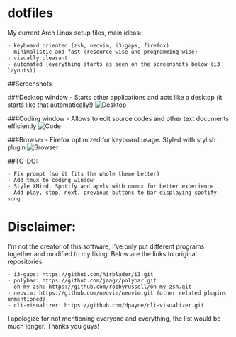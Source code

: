 dotfiles
=========

My current Arch Linux setup files, main ideas:

	- keyboard oriented (zsh, neovim, i3-gaps, firefox)
	- minimalistic and fast (resource-wise and programming-wise)
	- visually pleasant
	- automated (everything starts as seen on the screenshots below (i3 layouts))

##Screenshots

###Desktop window
	- Starts other applications and acts like a desktop (it starts like that automatically!)
![Desktop](https://github.com/vyzyv/dotfiles/raw/master/screenshots/main.png?raw=true "Desktop")

###Coding window
	- Allows to edit source codes and other text documents efficiently
![Code](https://github.com/vyzyv/dotfiles/raw/master/screenshots/code.png?raw=true "Code")

###Browser
	- Firefox optimized for keyboard usage. Styled with stylish plugin
![Browser](https://github.com/vyzyv/dotfiles/raw/master/screenshots/firefox.png?raw=true "Browser")

##TO-DO:

	- Fix prompt (so it fits the whole theme better)
	- Add tmux to coding window
	- Style XMind, Spotify and apvlv with oomox for better experience
	- Add play, stop, next, previous buttons to bar displaying spotify song

Disclaimer:
=========

I'm not the creator of this software, I've only put different programs together and modified to my liking.
Below are the links to original repositories:

	- i3-gaps: https://github.com/Airblader/i3.git
	- polybar: https://github.com/jaagr/polybar.git
	- oh-my-zsh: https://github.com/robbyrussell/oh-my-zsh.git
	- neovim: https://github.com/neovim/neovim.git (other related plugins unmentioned)
	- cli-visualizer: https://github.com/dpayne/cli-visualizer.git

I apologize for not mentioning everyone and everything, the list would be much longer.
Thanks you guys!
